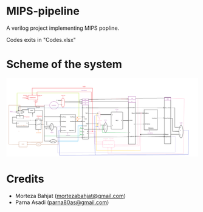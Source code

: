 # MIPS-pipeline

A verilog project implementing MIPS popline.

Codes exits in "Codes.xlsx"

# Scheme of the system

![datapath](./Untitled.png)


# Credits
- Morteza Bahjat (mortezabahjat@gmail.com)
- Parna Asadi (parna80as@gmail.com)
